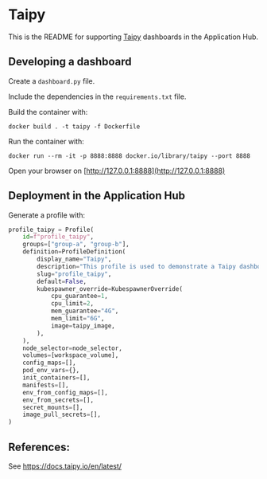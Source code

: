 # Taipy 

This is the README for supporting [Taipy](https://taipy.io/) dashboards in the Application Hub.

## Developing a dashboard

Create a `dashboard.py` file.

Include the dependencies in the `requirements.txt` file.

Build the container with:

```console
docker build . -t taipy -f Dockerfile
```

Run the container with:

```console
docker run --rm -it -p 8888:8888 docker.io/library/taipy --port 8888
```

Open your browser on [http://127.0.0.1:8888](http://127.0.0.1:8888)

## Deployment in the Application Hub

Generate a profile with:

```python
profile_taipy = Profile(
    id=f"profile_taipy",
    groups=["group-a", "group-b"],
    definition=ProfileDefinition(
        display_name="Taipy",
        description="This profile is used to demonstrate a Taipy dashboard (https://taipy.io/)",
        slug="profile_taipy",
        default=False,
        kubespawner_override=KubespawnerOverride(
            cpu_guarantee=1,
            cpu_limit=2,
            mem_guarantee="4G",
            mem_limit="6G",
            image=taipy_image,
        ),
    ),
    node_selector=node_selector,
    volumes=[workspace_volume],
    config_maps=[],
    pod_env_vars={},
    init_containers=[],
    manifests=[],
    env_from_config_maps=[],
    env_from_secrets=[],
    secret_mounts=[],
    image_pull_secrets=[],
)
```

## References:

See https://docs.taipy.io/en/latest/

